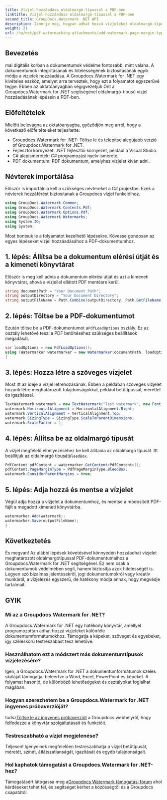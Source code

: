```yaml
---
title: Vízjel hozzáadása oldalmargó-típussal a PDF-ben
linktitle: Vízjel hozzáadása oldalmargó-típussal a PDF-ben
second_title: GroupDocs.Watermark .NET API
description: Ismerje meg, hogyan adhat hozzá vízjeleket oldalmargó-típussal a PDF-ben a Watermark for .NET segítségével. Biztosítsa dokumentumait könnyedén.
weight: 21
url: /hu/net/pdf-watermarking-attachments/add-watermark-page-margin-type-pdf/
---
```

## Bevezetés
mai digitális korban a dokumentumok védelme fontosabb, mint valaha. A dokumentumok integritásának és hitelességének biztosításának egyik módja a vízjelek hozzáadása. A Groupdocs.Watermark for .NET egy kivételes eszköz, amelyet arra terveztek, hogy ezt a folyamatot egyszerűvé tegye. Ebben az oktatóanyagban végigvezetjük Önt a Groupdocs.Watermark for .NET segítségével oldalmargó-típusú vízjel hozzáadásának lépésein a PDF-ben.
## Előfeltételek
Mielőtt belevágna az oktatóanyagba, győződjön meg arról, hogy a következő előfeltételeket teljesítette:
-  Groupdocs.Watermark for .NET: Töltse le és telepítse a[legújabb verzió](https://releases.groupdocs.com/Watermark/net/) of Groupdocs.Watermark for .NET.
- Fejlesztői környezet: .NET fejlesztői környezet, például a Visual Studio.
- C# alapismeretek: C# programozási nyelv ismerete.
- PDF dokumentum: PDF dokumentum, amelyhez vízjelet kíván adni.
## Névterek importálása
Először is importálnia kell a szükséges névtereket a C# projektbe. Ezek a névterek hozzáférést biztosítanak a Groupdocs vízjel funkcióihoz.
```csharp
using GroupDocs.Watermark.Common;
using GroupDocs.Watermark.Contents.Pdf;
using GroupDocs.Watermark.Options.Pdf;
using GroupDocs.Watermark.Watermarks;
using System.IO;
using System;
```
Most bontsuk le a folyamatot kezelhető lépésekre. Kövesse gondosan az egyes lépéseket vízjel hozzáadásához a PDF-dokumentumhoz.
## 1. lépés: Állítsa be a dokumentum elérési útját és a kimeneti könyvtárat
Először is meg kell adnia a dokumentum elérési útját és azt a kimeneti könyvtárat, ahová a vízjellel ellátott PDF mentésre kerül.
```csharp
string documentPath = "Your Document Path";
string outputDirectory = "Your Document Directory";
string outputFileName = Path.Combine(outputDirectory, Path.GetFileName(documentPath));
```
## 2. lépés: Töltse be a PDF-dokumentumot
 Ezután töltse be a PDF-dokumentumot a`PdfLoadOptions` osztály. Ez az osztály lehetővé teszi a PDF betöltéséhez szükséges beállítások megadását.
```csharp
var loadOptions = new PdfLoadOptions();
using (Watermarker watermarker = new Watermarker(documentPath, loadOptions))
{
```
## 3. lépés: Hozza létre a szöveges vízjelet
Most itt az ideje a vízjel létrehozásának. Ebben a példában szöveges vízjelet hozunk létre meghatározott tulajdonságokkal, például betűtípussal, mérettel és igazítással.
```csharp
TextWatermark watermark = new TextWatermark("Test watermark", new Font("Arial", 42));
watermark.HorizontalAlignment = HorizontalAlignment.Right;
watermark.VerticalAlignment = VerticalAlignment.Top;
watermark.SizingType = SizingType.ScaleToParentDimensions;
watermark.ScaleFactor = 1;
```
## 4. lépés: Állítsa be az oldalmargó típusát
 A vízjel megfelelő elhelyezéséhez be kell állítania az oldalmargó típusát. Itt beállítjuk az oldalmargó típusát`BleedBox`.
```csharp
PdfContent pdfContent = watermarker.GetContent<PdfContent>();
pdfContent.PageMarginType = PdfPageMarginType.BleedBox;
watermark.ConsiderParentMargins = true;
```
## 5. lépés: Adja hozzá és mentse a vízjelet
Végül adja hozzá a vízjelet a dokumentumhoz, és mentse a módosított PDF-fájlt a megadott kimeneti könyvtárba.
```csharp
watermarker.Add(watermark);
watermarker.Save(outputFileName);
}
```
## Következtetés
És megvan! Az alábbi lépések követésével könnyedén hozzáadhat vízjelet meghatározott oldalmargótípussal PDF-dokumentumaihoz a Groupdocs.Watermark for .NET segítségével. Ez nem csak a dokumentumok védelmében segít, hanem biztosítja azok hitelességét is. Legyen szó bizalmas jelentésekről, jogi dokumentumokról vagy kreatív munkáról, a vízjelezés egyszerű, de hatékony módja annak, hogy megvédje tartalmait.
## GYIK
### Mi az a Groupdocs.Watermark for .NET?
A Groupdocs.Watermark for .NET egy hatékony könyvtár, amellyel programozottan adhat hozzá vízjeleket különféle dokumentumformátumokhoz. Támogatja a képeket, szöveget és egyebeket, így széleskörű testreszabást tesz lehetővé.
### Használhatom ezt a módszert más dokumentumtípusok vízjelezésére?
Igen, a Groupdocs.Watermark for .NET a dokumentumformátumok széles skáláját támogatja, beleértve a Word, Excel, PowerPoint és képeket. A folyamat hasonló, de különböző lehetőségeket és osztályokat foglalhat magában.
### Hogyan szerezhetem be a Groupdocs.Watermark for .NET ingyenes próbaverzióját?
 tudsz[Töltse le az ingyenes próbaverziót](https://releases.groupdocs.com/) a Groupdocs webhelyről, hogy felfedezze a könyvtár szolgáltatásait és funkcióit.
### Testreszabható a vízjel megjelenése?
Teljesen! Igényeinek megfelelően testreszabhatja a vízjel betűtípusát, méretét, színét, átlátszatlanságát, igazítását és egyéb tulajdonságait.
### Hol kaphatok támogatást a Groupdocs.Watermark for .NET-hez?
 Támogatásért látogassa meg a[Groupdocs Watermark támogatási fórum](https://forum.groupdocs.com/c/watermark/19) ahol kérdéseket tehet fel, és segítséget kérhet a közösségtől és a Groupdocs csapatától.
